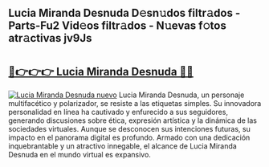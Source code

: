 ## Lucia Miranda Desnuda D𝚎sn𝚞dos filtr𝚊dos - Parts-Fu2 Vid𝚎os filtr𝚊dos - N𝚞evas f𝚘tos atr𝚊ctivas jv9Js

# <h2><a href="http://mb0mv14.tromn.icu/?c=Lucia+Miranda+Desnuda">🔗👉👉👉 Lucia Miranda Desnuda 🔗🔗</a></h2>

[![Lucia Miranda Desnuda nuevo](https://i.imgur.com/pEAQMta.gif)](http://mb0mv14.tromn.icu/?c=Lucia+Miranda+Desnuda)
Lucia Miranda Desnuda, un personaje multifacético y polarizador, se resiste a las etiquetas simples. Su innovadora personalidad en línea ha cautivado y enfurecido a sus seguidores, generando discusiones sobre ética, expresión artística y la dinámica de las sociedades virtuales. Aunque se desconocen sus intenciones futuras, su impacto en el panorama digital es profundo. Armado con una dedicación inquebrantable y un atractivo innegable, el alcance de Lucia Miranda Desnuda en el mundo virtual es expansivo.
